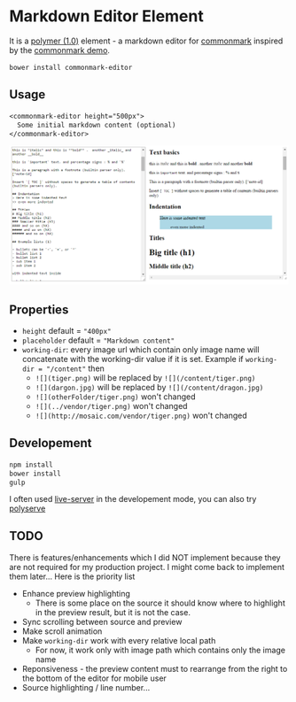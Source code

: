 # Markdown Editor Element

It is a [polymer (1.0)](https://www.polymer-project.org/1.0/) element - a markdown editor for [commonmark](http://commonmark.org/) inspired by the [commonmark demo](http://spec.commonmark.org/dingus). 

	bower install commonmark-editor

## Usage

    <commonmark-editor height="500px">
      Some initial markdown content (optional)
    </commonmark-editor>
    
![screenshoot](/demo/screenshoot.png)

## Properties
	 
* `height` default = `"400px"` 
* `placeholder` default = `"Markdown content"`
* `working-dir`: every image url which contain only image name will concatenate with the working-dir value if it is set. Example if `working-dir = "/content"` then
	*  `![](tiger.png)` will be replaced by `![](/content/tiger.png)`
	*  `![](dargon.jpg)` will be replaced by `![](/content/dragon.jpg)`
	*  `![](otherFolder/tiger.png)` won't changed
	*  `![](../vendor/tiger.png)` won't changed
	*  `![](http://mosaic.com/vendor/tiger.png)` won't changed
	
## Developement

	npm install
	bower install
	gulp

I often used [live-server](https://www.npmjs.com/package/live-server) in the developement mode, you can also try [polyserve](https://github.com/PolymerLabs/polyserve) 	
	
## TODO
	 
There is features/enhancements which I did NOT implement because they are not required for my production project. I might come back to implement them later... Here is the priority list
 
* Enhance preview highlighting
	* There is some place on the source it should know where to highlight in the preview result, but it is not the case.
* Sync scrolling between source and preview
* Make scroll animation
* Make `working-dir` work with every relative local path
 	* For now, it work only with image path which contains only the image name
* Reponsiveness - the preview content must to rearrange from the right to the bottom of the editor for mobile user
* Source highlighting / line number...
